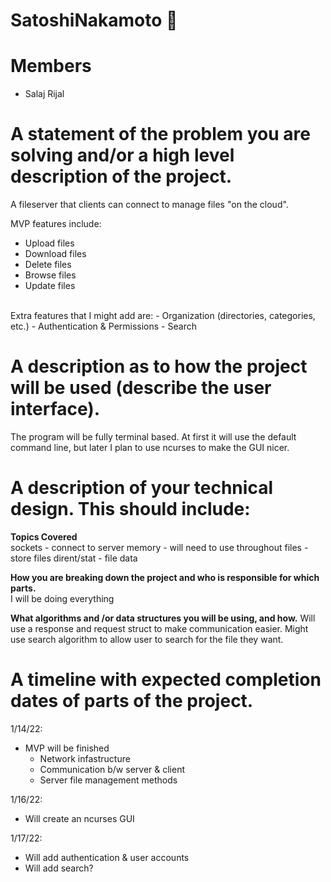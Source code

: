 # SatoshiNakamoto 🥷

# Members
* Salaj Rijal
     
# A statement of the problem you are solving and/or a high level description of the project.
A fileserver that clients can connect to manage files "on the cloud". 

MVP features include:
- Upload files
- Download files
- Delete files
- Browse files
- Update files

<br>
Extra features that I might add are:
- Organization (directories, categories, etc.)
- Authentication & Permissions
- Search


# A description as to how the project will be used (describe the user interface).
The program will be fully terminal based. At first it will use the default command line, but later I plan to use ncurses to make the GUI nicer.


# A description of your technical design. This should include:

**Topics Covered**   
sockets - connect to server
memory - will need to use throughout
files - store files
dirent/stat - file data


**How you are breaking down the project and who is responsible for which parts.**
<br>I will be doing everything
  
**What algorithms and /or data structures you will be using, and how.**
Will use a response and request struct to make communication easier.
Might use search algorithm to allow user to search for the file they want.

# A timeline with expected completion dates of parts of the project.

1/14/22:
- MVP will be finished
	- Network infastructure
	- Communication b/w server & client
	- Server file management methods

1/16/22:
- Will create an ncurses GUI

1/17/22:
- Will add authentication & user accounts
- Will add search?
